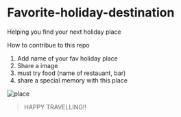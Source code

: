 # Favorite-holiday-destination
Helping you find your next holiday place


How to contribue to this repo

1. Add name of your fav holiday place
2. Share a image
3. must try food (name of restauant, bar)
4. share a special memory with this place


![place](https://thumbs.dreamstime.com/b/my-favorite-place-vector-poster-151605677.jpg)

> HAPPY TRAVELLING!!

